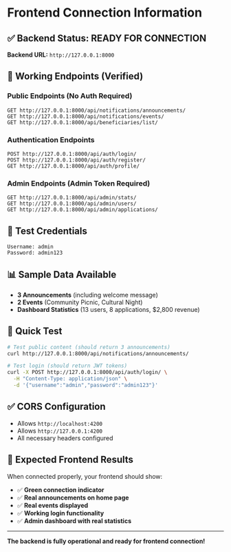 # Frontend Connection Information

## ✅ Backend Status: READY FOR CONNECTION

**Backend URL:** `http://127.0.0.1:8000`

## 🔑 Working Endpoints (Verified)

### Public Endpoints (No Auth Required)
```
GET http://127.0.0.1:8000/api/notifications/announcements/
GET http://127.0.0.1:8000/api/notifications/events/
GET http://127.0.0.1:8000/api/beneficiaries/list/
```

### Authentication Endpoints
```
POST http://127.0.0.1:8000/api/auth/login/
POST http://127.0.0.1:8000/api/auth/register/
GET http://127.0.0.1:8000/api/auth/profile/
```

### Admin Endpoints (Admin Token Required)
```
GET http://127.0.0.1:8000/api/admin/stats/
GET http://127.0.0.1:8000/api/admin/users/
GET http://127.0.0.1:8000/api/admin/applications/
```

## 🔐 Test Credentials
```
Username: admin
Password: admin123
```

## 📊 Sample Data Available
- **3 Announcements** (including welcome message)
- **2 Events** (Community Picnic, Cultural Night)
- **Dashboard Statistics** (13 users, 8 applications, $2,800 revenue)

## 🧪 Quick Test
```bash
# Test public content (should return 3 announcements)
curl http://127.0.0.1:8000/api/notifications/announcements/

# Test login (should return JWT tokens)
curl -X POST http://127.0.0.1:8000/api/auth/login/ \
  -H "Content-Type: application/json" \
  -d '{"username":"admin","password":"admin123"}'
```

## ✅ CORS Configuration
- Allows `http://localhost:4200`
- Allows `http://127.0.0.1:4200`
- All necessary headers configured

## 🎯 Expected Frontend Results
When connected properly, your frontend should show:
- ✅ **Green connection indicator**
- ✅ **Real announcements on home page**
- ✅ **Real events displayed**
- ✅ **Working login functionality**
- ✅ **Admin dashboard with real statistics**

---

**The backend is fully operational and ready for frontend connection!**